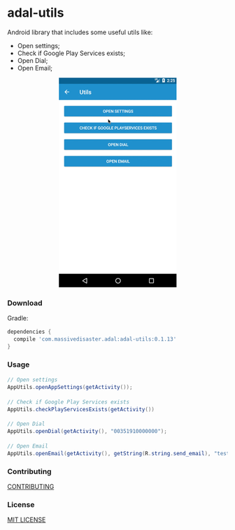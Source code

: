 # adal-utils
Android library that includes some useful utils like:
* Open settings;
* Check if Google Play Services exists;
* Open Dial;
* Open Email;

<div align="center">
  <img src="art/adal-utils.gif" />
</div>

### Download

Gradle:

```gradle
dependencies {
  compile 'com.massivedisaster.adal:adal-utils:0.1.13'
}
```
### Usage
```java
// Open settings
AppUtils.openAppSettings(getActivity());

// Check if Google Play Services exists
AppUtils.checkPlayServicesExists(getActivity())

// Open Dial
AppUtils.openDial(getActivity(), "00351910000000");

// Open Email
AppUtils.openEmail(getActivity(), getString(R.string.send_email), "teste@teste.com", "teste2@teste.com");
```

### Contributing
[CONTRIBUTING](../CONTRIBUTING.md)

### License
[MIT LICENSE](../LICENSE.md)